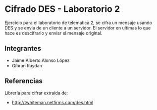 # Cifrado DES - Laboratorio 2
Ejercicio para el laboratorio de telematica 2, se cifra un mensaje usando DES y se envia de un cliente a un servidor. El servidor en ultimas lo que hace es descifrarlo y enviar el mensaje original.

## Integrantes
* Jaime Alberto Alonso López
* Gibran Raydan

## Referencias
Librería para cifrar extraída de:
* http://twhiteman.netfirms.com/des.html
